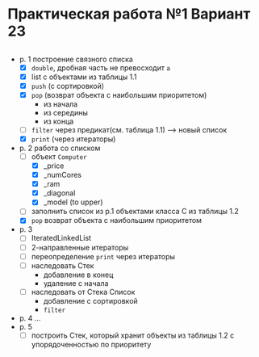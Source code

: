 # Практическая работа №1 Вариант 23
##

- p. 1 построение связного списка
  - [x] `double`, дробная часть не превосходит `a`
  - [x] list с объектами из таблицы 1.1
  - [x] `push` (с сортировкой)
  - [x] `pop` (возврат объекта с наибольшим приоритетом)
    - из начала
    - из середины
    - из конца 
  - [ ] `filter` через предикат(см. таблица 1.1) --> новый список
  - [x] `print` (через итераторы) 
- p. 2 работа со списком
  - [ ] объект `Computer`
    - [x] _price
    - [x] _numCores
    - [x] _ram
    - [x] _diagonal
    - [x] _model (to upper) 
  - [ ] заполнить список из p.1 объектами класса C из таблицы 1.2
  - [x] `pop` возврат объекта с наибольшим приоритетом 
- p. 3 
  - [ ] IteratedLinkedList
  - [ ] 2-направленные итераторы
  - [ ] переопределение `print` через итераторы
  - [ ] наследовать Стек
    - добавление в конец
    - удаление с начала
  - [ ] наследовать от Стека Список
    - добавление с сортировкой
    - `filter` 
- p. 4 ...
- p. 5 
  - [ ] построить Стек, который хранит объекты из таблицы 1.2 с упорядоченностью по приоритету